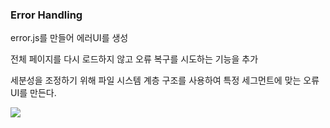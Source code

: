 <h3>Error Handling</h3>

<div>
  <p>error.js를 만들어 에러UI를 생성</p>
  <p>전체 페이지를 다시 로드하지 않고 오류 복구를 시도하는 기능을 추가</p>
  <p>세분성을 조정하기 위해 파일 시스템 계층 구조를 사용하여 특정 세그먼트에 맞는 오류 UI를 만든다.</p>
  <img src='https://nextjs.org/_next/image?url=%2Fdocs%2Flight%2Ferror-overview.png&w=1920&q=75&dpl=dpl_GvcGoSvJeJRaHBE5n3tFwQ2gFavk'>
</div>
